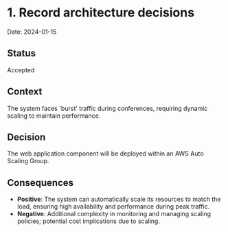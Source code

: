 # 1. Record architecture decisions

Date: 2024-01-15

## Status

Accepted

## Context

The system faces 'burst' traffic during conferences, requiring dynamic scaling to maintain performance.

## Decision

The web application component will be deployed within an AWS Auto Scaling Group.

## Consequences

* **Positive**: The system can automatically scale its resources to match the load, ensuring high availability and performance during peak traffic.
* **Negative**: Additional complexity in monitoring and managing scaling policies; potential cost implications due to scaling.